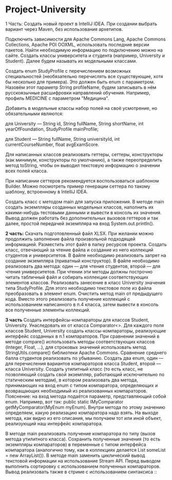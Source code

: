 # Project-University
1 Часть:
Создать новый проект в IntelliJ IDEA. При создании выбрать вариант через Maven, без использования архетипов.

Подключить зависимости для Apache Commons Lang, Apache Commons Collections, Apache POI OOXML, использовать последние версии пакетов. Найти необходимую информацию по подключению можно на сайте.
Создать классы университета и студента (например, University и Student). Далее будем называть их модельными классами. 

Создать enum StudyProfile с перечислением возможных специальностей (необязательно перечислять все существующие, хотя бы несколько для примера). Это должен быть enum с параметром. Назовём этот параметр String profileName, будем записывать в нём русскоязычные расшифровки направлений обучения. Например, профиль MEDICINE с параметром "Медицина".

Добавить в модельные классы набор полей на своё усмотрение, но обязательными являются:

для University — String id, String fullName, String shortName, int yearOfFoundation, StudyProfile mainProfile;

для Student — String fullName, String universityId, int currentCourseNumber, float avgExamScore. 

Для написанных классов реализовать геттеры, сеттеры, конструкторы (как минимум, конструкторы по умолчанию), а также переопределить метод toString, чтобы он выводил текстовую информацию о значении всех полей класса.

При написании сеттеров рекомендуется воспользоваться шаблоном Builder. Можно посмотреть пример генерации сеттера по такому шаблону, встроенному в IntelliJ IDEA.

Создать класс с методом main для запуска приложения. В методе main создать экземпляры созданных модельных классов, наполнить их какими-нибудь тестовыми данными и вывести в консоль их значения. Вывод должен работать без дополнительных вызовов геттеров и так далее, простой передачей экземпляра на вход System.out.println(). 

**2 часть:**
Скачать подготовленный файл XLSX. При желании можно продолжить заполнение файла произвольной подходящей информацией.
Разместить этот файл в папку ресурсов проекта.
Создать класс, отвечающий за чтение файла и создание из него коллекций студентов и университетов.
В файле необходимо реализовать запрет на создание экземпляра (приватный конструктор).
В файле необходимо реализовать два метода: один — для чтения студентов, второй — для чтения университетов. При чтении эти методы должны построчно читать табличный файл и собирать коллекции соответствующих элементов классов.
Реализовать занесение в класс University значения типа StudyProfile. Для этого необходимо текстовое поле из файла преобразовать в элемент enum.
Очистить метод main от предыдущего кода. Вместо этого реализовать получение коллекций с использованием 
написанного в п.4 класса, затем вывести в консоль все полученные элементы коллекций. 

**3 часть**
Создать интерфейсы-компараторы для классов Student, University. Унаследовать их от класса Comparator<>.
Для каждого поля классов Student, University создать классы-компараторы, реализующие интерфейс созданных в п.1 компараторов.
При сравнении значений в методе compare() использовать методы соответствующих классов (Integer, Float, ...), для строковых значений использовать метод StringUtils.compare() библиотеки Apache Commons. Сравнение среднего балла студентов реализовать по убыванию.
Создать два enum, один — для перечисления вариантов компараторов класса Student, второй — класса University.
Создать утилитный класс (то есть класс, не позволяющий создать свой экземпляр, работающий исключительно по статическим методам), в котором реализовать два метода, принимающих на вход enum с типом компаратора, определяющих и возвращающих необходимый из реализованных компараторов.
Пояснение: на вход метода подаётся параметр, представляющий собой enum. Например, вот так: public static IMyComparator getMyComparator(MyEnum myEnum). Внутри метода по этому значению определяем, какую реализацию компаратора надо взять. На выходе метода, как видно из его описания, мы получаем тот или иной объект, реализующий наш интерфейс компаратора.

В методе main реализовать получение компаратора по типу (вызов метода утилитного класса). Сохранить полученные значения (то есть экземпляры компараторов) в переменные с типом интерфейса компаратора (аналогично тому, как в коллекциях делается List<T> someList = new ArrayList()).
В методе main заменить циклический вывод текстовой информации на использование Stream API. Перед выводом выполнить сортировку с использованием полученных компараторов. Вывод реализовать также в стриме с использованием синтаксиса ::
